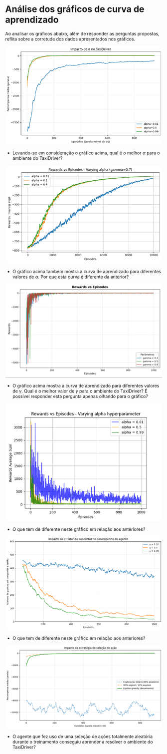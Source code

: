 # Análise dos gráficos de curva de aprendizado

Ao analisar os gráficos abaixo, além de responder as perguntas propostas, reflita sobre a corretude dos dados apresentados nos gráficos. 

![alt text](image-2.png)

* Levando-se em consideração o gráfico acima, qual é o melhor $\alpha$ para o ambiente do TaxiDriver?

![alt text](image-5.png)

* O gráfico acima também mostra a curva de aprendizado para diferentes valores de $\alpha$. Por que esta curva é diferente da anterior?

![alt text](image-1.png)

* O gráfico acima mostra a curva de aprendizado para diferentes valores de $\gamma$. Qual é o melhor valor de $\gamma$ para o ambiente do TaxiDriver? É possível responder esta pergunta apenas olhando para o gráfico?


![alt text](image.png)

* O que tem de diferente neste gráfico em relação aos anteriores? 

![alt text](image-3.png)

* O que tem de diferente neste gráfico em relação aos anteriores? 

![alt text](image-4.png)

* O agente que fez uso de uma seleção de ações totalmente aleatória durante o treinamento conseguiu aprender a resolver o ambiente do TaxiDriver? 

